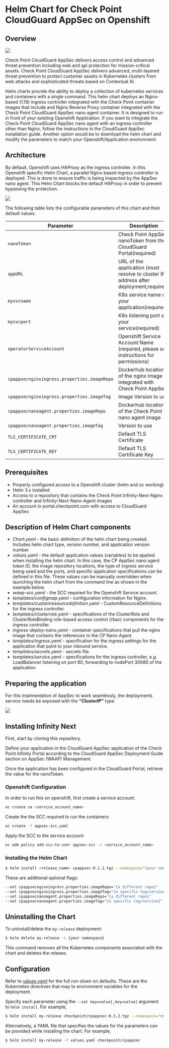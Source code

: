 
# Helm Chart for Check Point CloudGuard AppSec on Openshift
## Overview
![](images/cspm2.png)

Check Point CloudGuard AppSec delivers access control and advanced threat prevention including web and api protection for mission-critical assets.  Check Point CloudGuard AppSec delivers advanced, multi-layered threat prevention to protect customer assets in Kubernetes clusters from web attacks and sophisticated threats based on Contextual AI.

Helm charts provide the ability to deploy a collection of kubernetes services and containers with a single command. This helm chart deploys an Nginx-based (1.19) ingress controller integrated with the Check Point container images that include and Nginx Reverse Proxy container integrated with the Check Point CloudGuard AppSec nano agent container. It is designed to run in front of your existing Openshift Application. If you want to integrate the Check Point CloudGuard AppSec nano agent with an ingress controller other than Nginx, follow the instructions in the CloudGuard AppSec installation guide. Another option would be to download the helm chart and modify the parameters to match your Openshift/Application environment.

## Architecture

By default, Openshift uses HAProxy as the ingress controller. In this Openshift specific Helm Chart, a parallel Nginx based ingress controller is deployed. This is done to ensure traffic is being inspected by the AppSec nano agent. This Helm Chart blocks the default HAProxy in order to prevent bypassing the protection. 

![](images/infinity_next.png)

The following table lists the configurable parameters of this chart and their default values.

| Parameter                                                  | Description                                                     | Default                                          |
| ---------------------------------------------------------- | --------------------------------------------------------------- | ------------------------------------------------ |
| `nanoToken`                                                | Check Point AppSec nanoToken from the CloudGuard Portal(required)                             |                                           |
| `appURL`                                           | URL of the application (must resolve to cluster IP address after deployment,required)     |                                           |
| `mysvcname`                                           | K8s service name of your application(required)     |                          |
| `mysvcport`                                           | K8s listening port of your service(required)     |                      |
| `operatorServiceAccount`                                            | Openshift Service Account Name (required, please see instructions for permissions)|                                              | 
| `cpappsecnginxingress.properties.imageRepo`                                             | Dockerhub location of the nginx image integrated with Check Point AppSec                     |                                              |
| `cpappsecnginxingress.properties.imageTag`                                             | Image Version to use                    | `0.1.148370`                                              |
| `cpappsecnanoagent.properties.imageRepo`                                              | Dockerhub location of the Check Point nano agent image              | `checkpoint/infinity-next-nano-agent`                                           |
| `cpappsecnanoagent.properties.imageTag`                                              | Version to use              | `0.1.148370`                                           |
| `TLS_CERTIFICATE_CRT`                                           | Default TLS Certificate               | `Certificate string`                         |
| `TLS_CERTIFICATE_KEY`                                           | Default TLS Certificate Key               | `Certificate Key string`                         | 

## Prerequisites
*   Properly configured access to a Openshift cluster (helm and oc working)
*   Helm 3.x installed
*   Access to a repository that contains the Check Point Infinity-Next-Nginx controller and Infinity-Next-Nano-Agent images
*   An account in portal.checkpoint.com with access to CloudGuard AppSec

## Description of Helm Chart components
*   _Chart.yaml_ \- the basic definition of the helm chart being created. Includes helm chart type, version number, and application version number 
*   _values.yaml_ \- the default application values (variables) to be applied when installing the helm chart. In this case, the CP AppSec nano agent token ID, the image repository locations, the type of ingress service being used and the ports, and specific application specifications can be defined in this file. These values can be manually overridden when launching the helm chart from the command line as shown in the example below.
*   _waap-scc.yaml_ \- the SCC required for the Openshift Service account.
*   _templates/configmap.yaml_ \- configuration information for Nginx.
*   _templates/customresourcedefinition.yaml_ \- CustomResourceDefinitions for the ingress controller.
*   _templates/clusterrole.yaml_ \- specifications of the ClusterRole and ClusterRoleBinding role-based access control (rbac) components for the ingress controller.
*   _ingress-deploy-nano.yaml_ \- container specifications that pull the nginx image that contains the references to the CP Nano Agent.
*   _templates/ingress.yaml_ \- specification for the ingress settings for the application that point to your inbound service.
*   _templates/secrets.yaml_ \- secrets file.
*   _templates/service.yaml_ \- specifications for the ingress controller, e.g. LoadBalancer listening on port 80, forwarding to nodePort 30080 of the application 


## Preparing the application
For this implmentation of AppSec to work seamlessly, the deployments service needs be exposed with the <b>"ClusterIP"</b> type.

![](images/appprep.png)

## Installing Infinity Next
First, start by cloning this repository.

Define your application in the CloudGuard AppSec application of the Check Point Infinity Portal according to the CloudGuard AppSec Deployment Guide section on AppSec (WAAP) Management.

Once the application has been configured in the CloudGuard Portal, retrieve the value for the nanoToken.

### Openshift Configuration

In order to run this on openshift, first create a service account:
```bash 
oc create sa <service_account_name>
```
Create the the SCC required to run the containers:
```bash
oc create -f appsec-scc.yaml
```
Apply the SCC to the service account:
```bash
oc adm policy add-scc-to-user appsec-scc -z <service_account_name>
```

### Installing the Helm Chart

```bash
$ helm install <release_name> cpappsec-0.1.2.tgz --namespace="{your namespace}" --set nanoToken="{your AppSec token string here}" --set appURL="{your appURL}" --set mysvcname="{your app Service Name}" --set mysvcport="{your app service port}" --set operatorServiceAccount.name="<service_account_name>" 
```
These are additional optional flags:
```bash
--set cpappsecnginxingress.properties.imageRepo="{a different repo}"
--set cpappsecnginxingress.properties.imageTag="{a specific tag/version}"
--set cpappsecnanoagent.properties.imageRepo="{a different repo}"
--set cpappsecnanoagent.properties.imageTag="{a specific tag/version}"
```
## Uninstalling the Chart
To uninstall/delete the `my-release` deployment:
```bash
$ helm delete my-release -n {your namespace}
```
This command removes all the Kubernetes components associated with the chart and deletes the release.

## Configuration

Refer to [values.yaml](values.yaml) for the full run-down on defaults. These are the Kubernetes directives that map to environment variables for the deployment.

Specify each parameter using the `--set key=value[,key=value]` argument to `helm install`. For example,

```bash
$ helm install my-release checkpoint/cpappsec-0.1.2.tgz --namespace="myns" --set nanoToken="4339fab-..." --set appURL="myapp.mycompany.com" --set mysvcname="myapp" --set mysvcport="8080" 
```
Alternatively, a YAML file that specifies the values for the parameters can be provided while installing the chart. For example,

```bash
$ helm install my-release -f values.yaml checkpoint/cpappsec
```
